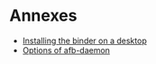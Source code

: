 Annexes
=======

  * [Installing the binder on a desktop](afb-desktop-package.md)
  * [Options of afb-daemon](afb-daemon-options.md)